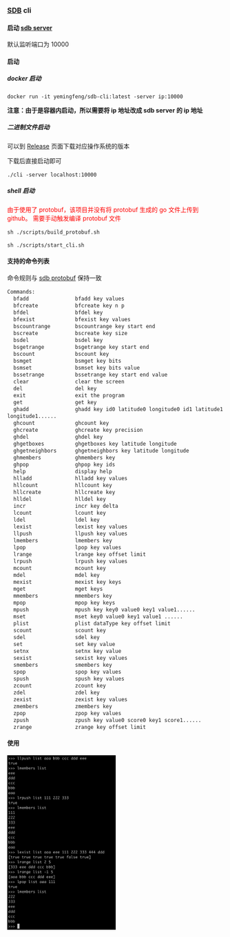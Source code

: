 ### [SDB](https://github.com/yemingfeng/sdb) cli

#### 启动 [sdb server](https://github.com/yemingfeng/sdb)

默认监听端口为 10000

#### 启动

##### docker 启动

```shell
docker run -it yemingfeng/sdb-cli:latest -server ip:10000
```

<b>注意：由于是容器内启动，所以需要将 ip 地址改成 sdb server 的 ip 地址</b>

##### 二进制文件启动

可以到 [Release](https://github.com/yemingfeng/sdb-cli/releases/) 页面下载对应操作系统的版本

下载后直接启动即可

```shell
./cli -server localhost:10000
```

##### shell 启动

<font color="red">由于使用了 protobuf，该项目并没有将 protobuf 生成的 go 文件上传到 github。 需要手动触发编译 protobuf 文件</font>

```shell
sh ./scripts/build_protobuf.sh
```

```shell
sh ./scripts/start_cli.sh
```

#### 支持的命令列表

命令规则与 [sdb protobuf](https://github.com/yemingfeng/sdb-protobuf) 保持一致

```shell
Commands:
  bfadd               bfadd key values
  bfcreate            bfcreate key n p
  bfdel               bfdel key
  bfexist             bfexist key values
  bscountrange        bscountrange key start end
  bscreate            bscreate key size
  bsdel               bsdel key
  bsgetrange          bsgetrange key start end
  bscount             bscount key
  bsmget              bsmget key bits
  bsmset              bsmset key bits value
  bssetrange          bssetrange key start end value
  clear               clear the screen
  del                 del key
  exit                exit the program
  get                 get key
  ghadd               ghadd key id0 latitude0 longitude0 id1 latitude1 longitude1......
  ghcount             ghcount key
  ghcreate            ghcreate key precision
  ghdel               ghdel key
  ghgetboxes          ghgetboxes key latitude longitude
  ghgetneighbors      ghgetneighbors key latitude longitude
  ghmembers           ghmembers key
  ghpop               ghpop key ids
  help                display help
  hlladd              hlladd key values
  hllcount            hllcount key
  hllcreate           hllcreate key
  hlldel              hlldel key
  incr                incr key delta
  lcount              lcount key
  ldel                ldel key
  lexist              lexist key values
  llpush              llpush key values
  lmembers            lmembers key
  lpop                lpop key values
  lrange              lrange key offset limit
  lrpush              lrpush key values
  mcount              mcount key
  mdel                mdel key
  mexist              mexist key keys
  mget                mget keys
  mmembers            mmembers key
  mpop                mpop key keys
  mpush               mpush key key0 value0 key1 value1......
  mset                mset key0 value0 key1 value1 ......
  plist               plist dataType key offset limit
  scount              scount key
  sdel                sdel key
  set                 set key value
  setnx               setnx key value
  sexist              sexist key values
  smembers            smembers key
  spop                spop key values
  spush               spush key values
  zcount              zcount key
  zdel                zdel key
  zexist              zexist key values
  zmembers            zmembers key
  zpop                zpop key values
  zpush               zpush key value0 score0 key1 score1......
  zrange              zrange key offset limit

```

#### 使用

<img alt="cli" src="https://github.com/yemingfeng/sdb-cli/raw/master/docs/cli.png" width="50%" height="50%"/>
